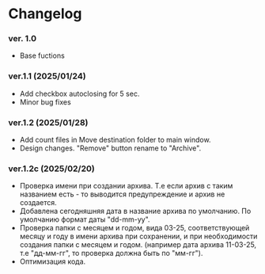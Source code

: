 # Changelog
### ver. 1.0
 - Base fuctions

### ver.1.1 (2025/01/24)
  - Add checkbox autoclosing for 5 sec.
  - Minor bug fixes
             
### ver.1.2 (2025/01/28)
- Add count files in Move destination folder to main window.
- Design changes. "Remove" button rename to "Archive".

### ver.1.2c (2025/02/20)
- Проверка имени при создании архива. Т.е если архив с таким названием есть - то выводится предупреждение и архив не создается.
- Добавлена сегодняшняя дата в название архива по умолчанию. По умолчанию формат даты "dd-mm-yy".
- Проверка папки с месяцем и годом, вида 03-25, соответствующей месяцу и году в имени архива при сохранении, и при необходимости создания папки с месяцем и годом.  (например дата архива 11-03-25, т.е "дд-мм-гг", то проверка должна быть по "мм-гг").
- Оптимизация кода.
